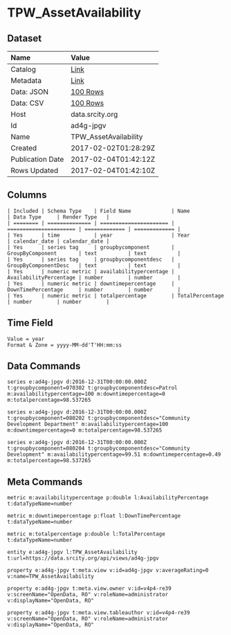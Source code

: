 # TPW_AssetAvailability

## Dataset

| Name | Value |
| :--- | :---- |
| Catalog | [Link](https://catalog.data.gov/dataset/tpw-assetavailability) |
| Metadata | [Link](https://data.srcity.org/api/views/ad4g-jpgv) |
| Data: JSON | [100 Rows](https://data.srcity.org/api/views/ad4g-jpgv/rows.json?max_rows=100) |
| Data: CSV | [100 Rows](https://data.srcity.org/api/views/ad4g-jpgv/rows.csv?max_rows=100) |
| Host | data.srcity.org |
| Id | ad4g-jpgv |
| Name | TPW_AssetAvailability |
| Created | 2017-02-02T01:28:29Z |
| Publication Date | 2017-02-04T01:42:12Z |
| Rows Updated | 2017-02-04T01:42:10Z |

## Columns

```ls
| Included | Schema Type    | Field Name             | Name                   | Data Type     | Render Type   |
| ======== | ============== | ====================== | ====================== | ============= | ============= |
| Yes      | time           | year                   | Year                   | calendar_date | calendar_date |
| Yes      | series tag     | groupbycomponent       | GroupByComponent       | text          | text          |
| Yes      | series tag     | groupbycomponentdesc   | GroupByComponentDesc   | text          | text          |
| Yes      | numeric metric | availabilitypercentage | AvailabilityPercentage | number        | number        |
| Yes      | numeric metric | downtimepercentage     | DownTimePercentage     | number        | number        |
| Yes      | numeric metric | totalpercentage        | TotalPercentage        | number        | number        |
```

## Time Field

```ls
Value = year
Format & Zone = yyyy-MM-dd'T'HH:mm:ss
```

## Data Commands

```ls
series e:ad4g-jpgv d:2016-12-31T00:00:00.000Z t:groupbycomponent=070302 t:groupbycomponentdesc=Patrol m:availabilitypercentage=100 m:downtimepercentage=0 m:totalpercentage=98.537265

series e:ad4g-jpgv d:2016-12-31T00:00:00.000Z t:groupbycomponent=080202 t:groupbycomponentdesc="Community Development Department" m:availabilitypercentage=100 m:downtimepercentage=0 m:totalpercentage=98.537265

series e:ad4g-jpgv d:2016-12-31T00:00:00.000Z t:groupbycomponent=080204 t:groupbycomponentdesc="Community Development" m:availabilitypercentage=99.51 m:downtimepercentage=0.49 m:totalpercentage=98.537265
```

## Meta Commands

```ls
metric m:availabilitypercentage p:double l:AvailabilityPercentage t:dataTypeName=number

metric m:downtimepercentage p:float l:DownTimePercentage t:dataTypeName=number

metric m:totalpercentage p:double l:TotalPercentage t:dataTypeName=number

entity e:ad4g-jpgv l:TPW_AssetAvailability t:url=https://data.srcity.org/api/views/ad4g-jpgv

property e:ad4g-jpgv t:meta.view v:id=ad4g-jpgv v:averageRating=0 v:name=TPW_AssetAvailability

property e:ad4g-jpgv t:meta.view.owner v:id=v4p4-re39 v:screenName="OpenData, RO" v:roleName=administrator v:displayName="OpenData, RO"

property e:ad4g-jpgv t:meta.view.tableauthor v:id=v4p4-re39 v:screenName="OpenData, RO" v:roleName=administrator v:displayName="OpenData, RO"
```